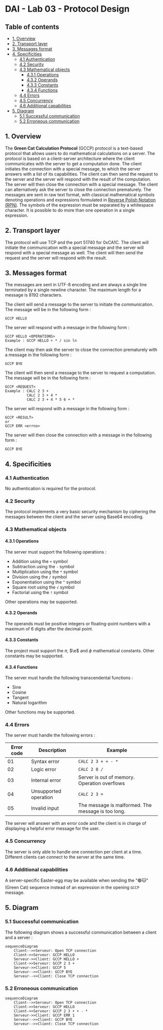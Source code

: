 # DAI - Lab 03 - Protocol Design

## Table of contents

- [1. Overview](#1-overview)
- [2. Transport layer](#2-transport-layer)
- [3. Messages format](#3-messages-format)
- [4. Specificities](#4-specificities)
    - [4.1 Authentication](#41-authentication)
    - [4.2 Security](#42-security)
    - [4.3 Mathematical objects](#43-mathematical-objects)
        - [4.3.1 Operations](#431-operations)
        - [4.3.2 Operands](#432-operands)
        - [4.3.3 Constants](#433-constants)
        - [4.3.4 Functions](#434-functions)
    - [4.4 Errors](#44-errors)
    - [4.5 Concurrency](#45-concurrency)
    - [4.6 Additional capabilities](#46-additional-capabilities)
- [5. Diagram](#5-diagram)
    - [5.1 Successful communication](#51-successful-communication)
    - [5.2 Erroneous communication](#52-erroneous-communication)

## 1. Overview

The **Green Cat Calculation Protocol** (GCCP) protocol is a text-based protocol that allows users to do mathematical
calculations on a server. The protocol is based on a client-server architecture where the client communicates with the
server to get a computation done. The client initiates the connection with a special message, to which the server
answers with a list of its capabilities. The client can then send the request to the server and the server will respond
with the result of the computation. The server will then close the connection with a special message. The client can
alternatively ask the server to close the connection prematurely. The messages are sent in raw text format, with
classical mathematical symbols denoting operations and expressions formulated
in [Reverse Polish Notation (RPN)](https://en.wikipedia.org/wiki/Reverse_Polish_notation). The symbols of the expression
must be separated by a whitespace character. It is possible to do more than one operation in a single expression.

## 2. Transport layer

The protocol will use TCP and the port 51740 for 0xCA1C. The client will initiate the communication with a special
message and the server will respond with a special message as well. The client will then send the request and the server
will respond with the
result.

## 3. Messages format

The messages are sent in UTF-8 encoding and are always a single line terminated by a single newline character. The
maximum
length for a message is 8192 characters.

The client will send a message to the server to initiate the communication. The message will be in the following form :

```
GCCP HELLO
```

The server will respond with a message in the following form :

```
GCCP HELLO <OPERATIONS>
Example : GCCP HELLO + * / sin ln
```

The client may then ask the server to close the connection prematurely with a message in the following form :

```
GCCP BYE
```

The client will then send a message to the server to request a computation. The message will be in the following form :

```
GCCP <REQUEST> 
Example : CALC 2 3 +
          CALC 2 3 + 4 *
          CALC 2 3 + 4 * 5 6 + *
```

The server will respond with a message in the following form :

```
GCCP <RESULT>
or
GCCP ERR <errno>
```

The server will then close the connection with a message in the following form :

```
GCCP BYE
```

## 4. Specificities

### 4.1 Authentication

No authentication is required for the protocol.

### 4.2 Security

The protocol implements a very basic security mechanism by ciphering the messages between the client and the server
using Base64 encoding.

### 4.3 Mathematical objects

#### 4.3.1 Operations

The server must support the following operations :

- Addition using the `+` symbol
- Subtraction using the `-` symbol
- Multiplication using the `*` symbol
- Division using the `/` symbol
- Exponentiation using the `^` symbol
- Square root using the `√` symbol
- Factorial using the `!` symbol

Other operations may be supported.

#### 4.3.2 Operands

The operands must be positive integers or floating-point numbers with a maximum of 6 digits after the decimal point.

#### 4.3.3 Constants

The project must support the $\pi$, $\e$ and $\phi$ mathematical constants. Other constants may be supported.

#### 4.3.4 Functions

The server must handle the following transcendental functions :

- Sine
- Cosine
- Tangent
- Natural logarithm

Other functions may be supported.

### 4.4 Errors

The server must handle the following errors :

| Error code | Description           | Example                                            |
|------------|-----------------------|----------------------------------------------------|
| 01         | Syntax error          | `CALC 2 3 + + - *   `                              |
| 02         | Logic error           | `CALC 2 0 /`                                       |
| 03         | Internal error        | Server is out of memory. Operation overflows       |
| 04         | Unsupported operation | `CALC 2 3 =`                                       |
| 05         | Invalid input         | The message is malformed. The message is too long. |

The server will answer with an error code and the client is in charge of displaying a helpful error message for the
user.

### 4.5 Concurrency

The server is only able to handle one connection per client at a time. Different clients can connect to the server at
the same time.

### 4.6 Additional capabilities

A server-specific Easter-egg may be available when sending the "🟢🐱" (Green Cat) sequence instead of an expression in
the opening `GCCP` message.

## 5. Diagram

### 5.1 Successful communication

The following diagram shows a successful communication between a client and a server :

```mermaid
sequenceDiagram
    Client-->>Serveur: Open TCP connection
    Client->>Serveur: GCCP HELLO
    Serveur->>Client: GCCP HELLO +
    Client->>Serveur: GCCP 2 3 +
    Serveur->>Client: GCCP 5
    Serveur-->>Client: GCCP BYE
    Serveur-->>Client: Close TCP connection
```

### 5.2 Erroneous communication

```mermaid
sequenceDiagram
	Client-->>Serveur: Open TCP connection
    Client->>Serveur: GCCP HELLO
    Client->>Serveur: GCCP 2 3 + + - *
	Serveur->>Client: GCCP ERR 1
    Serveur-->>Client: GCCP BYE
	Serveur-->>Client: Close TCP connection
```

